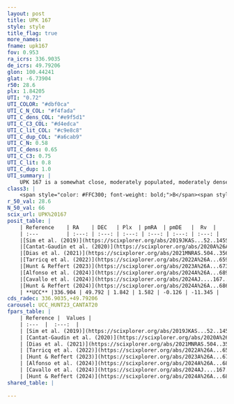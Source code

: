 ```yaml
---
layout: post
title: UPK 167
style: style
title_flag: true
more_names: 
fname: upk167
fov: 0.953
ra_icrs: 336.9035
de_icrs: 49.79206
glon: 100.44241
glat: -6.73904
r50: 28.6
plx: 1.84205
UTI: "0.72"
UTI_COLOR: "#dbf0ca"
UTI_C_N_COL: "#f4fada"
UTI_C_dens_COL: "#e9f5d1"
UTI_C_C3_COL: "#d4edca"
UTI_C_lit_COL: "#c9e8c8"
UTI_C_dup_COL: "#a6cab9"
UTI_C_N: 0.58
UTI_C_dens: 0.65
UTI_C_C3: 0.75
UTI_C_lit: 0.8
UTI_C_dup: 1.0
UTI_summary: |
    UPK 167 is a somewhat close, moderately populated, moderately dense object of high C3 quality. It is well-studied in the literature.
class3: |
    <span style="color: #FFC300; font-weight: bold;">B</span><span style="color: green; font-weight: bold;">A</span>
r_50_val: 28.6
N_50_val: 66
scix_url: UPK%20167
posit_table: |
    | Reference    | RA    | DEC   | Plx  | pmRA  | pmDE   |  Rv  |
    | :---         | :---: | :---: | :---: | :---: | :---: | :---: |
    |[Sim et al. (2019)](https://scixplorer.org/abs/2019JKAS...52..145S) | 336.909 | 49.758 | -- | 1.56 | -0.09 | -- |
    |[Cantat-Gaudin et al. (2020)](https://scixplorer.org/abs/2020A%26A...640A...1C) | 337.143 | 49.814 | 1.82 | 1.549 | -0.029 | -- |
    |[Dias et al. (2021)](https://scixplorer.org/abs/2021MNRAS.504..356D) | 337.324 | 49.895 | 1.803 | 1.584 | -0.003 | -15.903 |
    |[Tarricq et al. (2022)](https://scixplorer.org/abs/2022A%26A...659A..59T) | 336.479 | 49.774 | 1.858 | 1.585 | -0.157 | -- |
    |[Hunt & Reffert (2023)](https://scixplorer.org/abs/2023A%26A...673A.114H) | 336.662 | 49.516 | 1.796 | 1.54 | -0.138 | -12.724 |
    |[Alfonso et al. (2024)](https://scixplorer.org/abs/2024A%26A...689A..18A) | 336.948 | 49.92 | 1.777 | 1.56 | -0.143 | -- |
    |[Cavallo et al. (2024)](https://scixplorer.org/abs/2024AJ....167...12C) | 337.145 | 49.933 | 1.802 | -- | -- | -- |
    |[Hunt & Reffert (2024)](https://scixplorer.org/abs/2024A%26A...686A..42H) | 336.662 | 49.516 | 1.796 | 1.54 | -0.138 | -12.724 |
    | **UCC** |336.904 | 49.792 | 1.842 | 1.582 | -0.126 | -11.345 | 
cds_radec: 336.9035,+49.79206
carousel: UCC_HUNT23_CANTAT20
fpars_table: |
    | Reference |  Values |
    | :---  |  :---:  |
    | [Sim et al. (2019)](https://scixplorer.org/abs/2019JKAS...52..145S) | `d_pc=545, log(age)=8.0` |
    | [Cantat-Gaudin et al. (2020)](https://scixplorer.org/abs/2020A%26A...640A...1C) | `AVNN=0.4, DMNN=8.74, AgeNN=8.09` |
    | [Dias et al. (2021)](https://scixplorer.org/abs/2021MNRAS.504..356D) | `Av=0.464, Dist=541, logage=8.45, [Fe/H]=-0.065` |
    | [Tarricq et al. (2022)](https://scixplorer.org/abs/2022A%26A...659A..59T) | `Dist=550, logAgeNN=8.11` |
    | [Hunt & Reffert (2023)](https://scixplorer.org/abs/2023A%26A...673A.114H) | `AV50=0.228, diffAV50=0.757, MOD50=8.594, logAge50=8.093` |
    | [Alfonso et al. (2024)](https://scixplorer.org/abs/2024A%26A...689A..18A) | `AV=0.39967, MOD=8.73993, logAge=8.28044, Z=-0.0649` |
    | [Cavallo et al. (2024)](https://scixplorer.org/abs/2024AJ....167...12C) | `AV50=0.57, dMod50=8.72, logAge50=8.15, [Fe/H]50=0.3` |
    | [Hunt & Reffert (2024)](https://scixplorer.org/abs/2024A%26A...686A..42H) | `MassJ=105.410` |
shared_table: |
    
---
```

